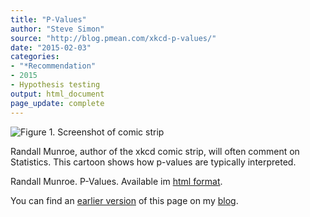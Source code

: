 ```yaml
---
title: "P-Values"
author: "Steve Simon"
source: "http://blog.pmean.com/xkcd-p-values/"
date: "2015-02-03"
categories:
- "*Recommendation"
- 2015
- Hypothesis testing
output: html_document
page_update: complete
---
```


![Figure 1. Screenshot of comic strip](http://www.pmean.com/new-images/15/xkcd-p-values01.png)

<div class="notes">

Randall Munroe, author of the xkcd comic strip, will often comment on Statistics. This cartoon shows how p-values are typically interpreted.

Randall Munroe. P-Values. Available im [html format][mun1].

You can find an [earlier version][sim1] of this page on my [blog][sim2].

[sim1]: http://blog.pmean.com/xkcd-p-values/
[sim2]: http://blog.pmean.com

[mun1]: http://xkcd.com/1478/

</div>
